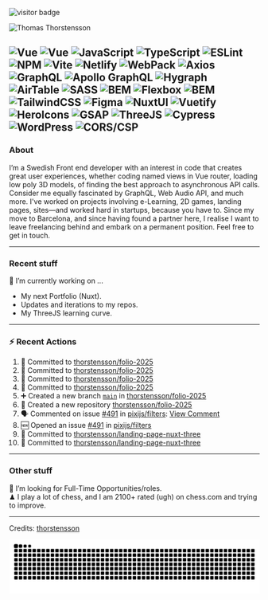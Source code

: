 <img src="https://visitor-badge.laobi.icu/badge?page_id=thorstensson" alt="visitor badge"/></p>

![Thomas Thorstensson](https://github.com/user-attachments/assets/ac4417b0-aae0-422a-b866-3b8120c2d6ff)

![Vue](https://img.shields.io/badge/NUXT-fffff?style=for-the-badge&color=000000)
![Vue](https://img.shields.io/badge/Vue-ffffff?style=for-the-badge&color=000000)
![JavaScript](https://img.shields.io/badge/JavaScript-ffffff?style=for-the-badge&color=000000)
![TypeScript](https://img.shields.io/badge/TypeScript-ffffff?style=for-the-badge&color=000000)
![ESLint](https://img.shields.io/badge/ESLint-ffffff?style=for-the-badge&color=000000)
![NPM](https://img.shields.io/badge/NPM-ffffff?style=for-the-badge&color=000000)
![Vite](https://img.shields.io/badge/Vite-ffffff?style=for-the-badge&color=000000)
![Netlify](https://img.shields.io/badge/Netlify-ffffff?style=for-the-badge&color=000000)
![WebPack](https://img.shields.io/badge/WebPack-ffffff?style=for-the-badge&color=000000)
![Axios](https://img.shields.io/badge/Axios-ffffff?style=for-the-badge&color=000000)
![GraphQL](https://img.shields.io/badge/GraphQL-ffffff?style=for-the-badge&color=000000)
![Apollo GraphQL](https://img.shields.io/badge/Apollo%20GraphQL-ffffff?style=for-the-badge&color=000000)
![Hygraph](https://img.shields.io/badge/Hygraph-ffffff?style=for-the-badge&color=000000)
![AirTable](https://img.shields.io/badge/AirTable-ffffff?style=for-the-badge&color=000000)
![SASS](https://img.shields.io/badge/SASS-ffffff?style=for-the-badge&color=000000)
![BEM](https://img.shields.io/badge/BEM-ffffff?style=for-the-badge&color=000000)
![Flexbox](https://img.shields.io/badge/Flexbox-ffffff?style=for-the-badge&color=000000)
![BEM](https://img.shields.io/badge/BEM-ffffff?style=for-the-badge&color=000000)
![TailwindCSS](https://img.shields.io/badge/TailwindCSS-ffffff?style=for-the-badge&color=000000)
![Figma](https://img.shields.io/badge/Figma-ffffff?style=for-the-badge&color=000000)
![NuxtUI](https://img.shields.io/badge/NuxtUI-ffffff?style=for-the-badge&color=000000)
![Vuetify](https://img.shields.io/badge/Vuetify-ffffff?style=for-the-badge&color=000000)
![HeroIcons](https://img.shields.io/badge/HeroIcons-ffffff?style=for-the-badge&color=000000)
![GSAP](https://img.shields.io/badge/GSAP-ffffff?style=for-the-badge&color=000000)
![ThreeJS](https://img.shields.io/badge/ThreeJS-ffffff?style=for-the-badge&color=000000)
![Cypress](https://img.shields.io/badge/Cypress-ffffff?style=for-the-badge&color=000000)
![WordPress](https://img.shields.io/badge/WordPress-ffffff?style=for-the-badge&color=000000)
![CORS/CSP](https://img.shields.io/badge/CORS/CSP-ffffff?style=for-the-badge&color=000000)
---
### About
I’m a Swedish Front end developer with an interest in code that creates great user experiences, whether coding named views in Vue router, loading low poly 3D models, of finding the best approach to asynchronous API calls. Consider me equally fascinated by GraphQL, Web Audio API, and much more. I've worked on projects involving e-Learning, 2D games, landing pages, sites—and worked hard in startups, because you have to. Since my move to Barcelona, and since having found a partner here, I realise I want to leave freelancing behind and embark on a permanent position. Feel free to get in touch.

---
### Recent stuff
🔭 I’m currently working on ... 
- My next Portfolio (Nuxt).
- Updates and iterations to my repos.
- My ThreeJS learning curve.

---
### :zap: Recent Actions
<!--START_SECTION:activity-->
1. 📝 Committed to [thorstensson/folio-2025](https://github.com/thorstensson/folio-2025/commit/ea4fcc1ebff2b738674ec89a0a7529c105f86071)
2. 📝 Committed to [thorstensson/folio-2025](https://github.com/thorstensson/folio-2025/commit/57368f98a3a123d19ff6ce0d8d0a2eda93ddc2df)
3. 📝 Committed to [thorstensson/folio-2025](https://github.com/thorstensson/folio-2025/commit/0da5d1ce17e0810e1c2a50120e13c4983bf4ed08)
4. 📝 Committed to [thorstensson/folio-2025](https://github.com/thorstensson/folio-2025/commit/9625181a75f16db862e98b973cc3c264e374c69e)
5. ➕ Created a new branch [`main`](https://github.com/thorstensson/folio-2025/tree/main) in [thorstensson/folio-2025](https://github.com/thorstensson/folio-2025)
6. 🎉 Created a new repository [thorstensson/folio-2025](https://github.com/thorstensson/folio-2025)
7. 🗣 Commented on issue [#491](https://github.com/pixijs/filters/issues/491) in [pixijs/filters](https://github.com/pixijs/filters): [View Comment](https://github.com/pixijs/filters/issues/491#issuecomment-2708843548)
8. 🆕 Opened an issue [#491](https://github.com/pixijs/filters/issues/491) in [pixijs/filters](https://github.com/pixijs/filters)
9. 📝 Committed to [thorstensson/landing-page-nuxt-three](https://github.com/thorstensson/landing-page-nuxt-three/commit/b6770537e6713051b9ee1f71401051f29099f815)
10. 📝 Committed to [thorstensson/landing-page-nuxt-three](https://github.com/thorstensson/landing-page-nuxt-three/commit/bb0eca348efdac59f63cfec3e1c4274b9958c9a7)
<!--END_SECTION:activity-->

---
### Other stuff
💼 I’m looking for Full-Time Opportunities/roles.<br>
♟ I play a lot of chess, and I am 2100+ rated (ugh) on chess.com and trying to improve.


-----
Credits: [thorstensson](https://github.com/thorstensson)

![Snake animation](https://raw.githubusercontent.com/thorstensson/thorstensson/output/github-contribution-grid-snake-dark.svg)
